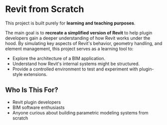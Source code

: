 # Revit from Scratch

This project is built purely for **learning and teaching purposes**.

The main goal is to **recreate a simplified version of Revit** to help plugin developers gain a deeper understanding of how Revit works under the hood. By simulating key aspects of Revit's behavior, geometry handling, and element management, this project serves as a learning tool to:

- Explore the architecture of a BIM application.
- Understand how Revit's internal systems might be structured.
- Provide a controlled environment to test and experiment with plugin-style extensions.

## Who Is This For?

- Revit plugin developers
- BIM software enthusiasts
- Anyone curious about building parametric modeling systems from scratch